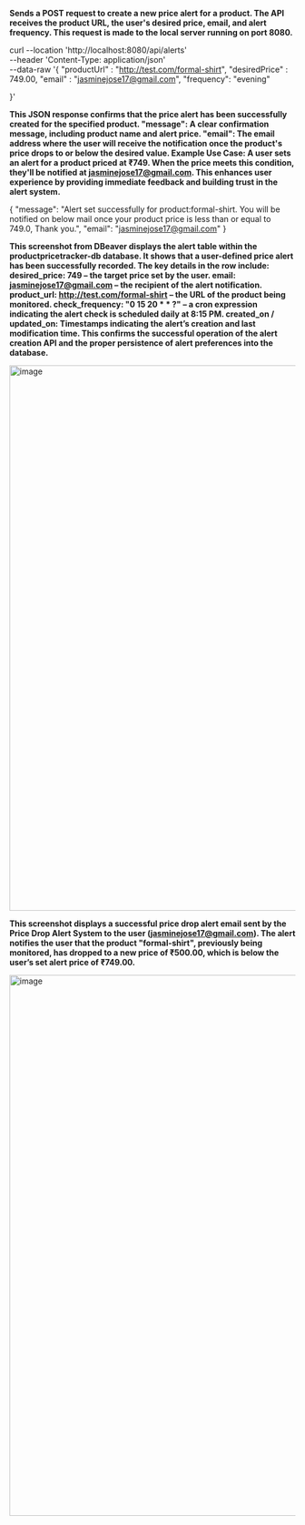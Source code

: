 **Sends a POST request to create a new price alert for a product.
The API receives the product URL, the user's desired price, email, and alert frequency.
This request is made to the local server running on port 8080.**

curl --location 'http://localhost:8080/api/alerts' \
--header 'Content-Type: application/json' \
--data-raw '{
    "productUrl" : "http://test.com/formal-shirt",
    "desiredPrice" : 749.00,
    "email" : "jasminejose17@gmail.com",
    "frequency": "evening"
    
}'


**This JSON response confirms that the price alert has been successfully created for the specified product.
"message": A clear confirmation message, including product name and alert price.
"email": The email address where the user will receive the notification once the product's price drops to or below the desired value.
Example Use Case:
A user sets an alert for a product priced at ₹749. When the price meets this condition, they'll be notified at jasminejose17@gmail.com.
This enhances user experience by providing immediate feedback and building trust in the alert system.**

{
    "message": "Alert set successfully for product:formal-shirt. You will be notified on below mail once your product price is less than or equal to 749.0, Thank you.",
    "email": "jasminejose17@gmail.com"
}

**This screenshot from DBeaver displays the alert table within the productpricetracker-db database. It shows that a user-defined price alert has been successfully recorded. The key details in the row include:
desired_price: 749 – the target price set by the user.
email: jasminejose17@gmail.com – the recipient of the alert notification.
product_url: http://test.com/formal-shirt – the URL of the product being monitored.
check_frequency: "0 15 20 * * ?" – a cron expression indicating the alert check is scheduled daily at 8:15 PM.
created_on / updated_on: Timestamps indicating the alert’s creation and last modification time.
This confirms the successful operation of the alert creation API and the proper persistence of alert preferences into the database.**


<img width="959" alt="image" src="https://github.com/user-attachments/assets/ea99c009-28a2-4f02-a6c6-eda974267bfb" />

**This screenshot displays a successful price drop alert email sent by the Price Drop Alert System to the user (jasminejose17@gmail.com). The alert notifies the user that the product "formal-shirt", previously being monitored, has dropped to a new price of ₹500.00, which is below the user’s set alert price of ₹749.00.**

<img width="951" alt="image" src="https://github.com/user-attachments/assets/6f365382-e3aa-4510-a2f1-9ef7884c585f" />
